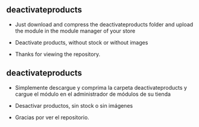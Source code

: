 ## deactivateproducts

- Just download and compress the deactivateproducts folder and upload the module in the module manager of your store

- Deactivate products, without stock or without images

- Thanks for viewing the repository.

## deactivateproducts

- Simplemente descargue y comprima la carpeta deactivateproducts y cargue el módulo en el administrador de módulos de su tienda

- Desactivar productos, sin stock o sin imágenes

- Gracias por ver el repositorio.
